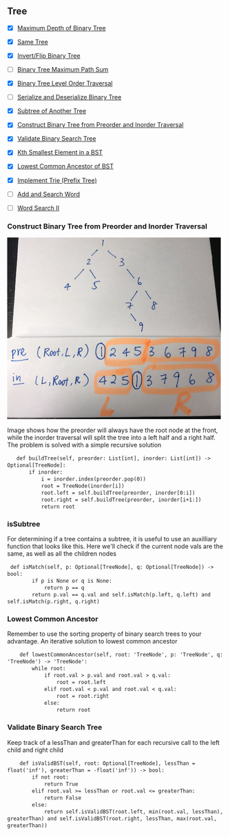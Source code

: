 
## Tree
- [X] [Maximum Depth of Binary Tree](https://leetcode.com/problems/maximum-depth-of-binary-tree/)
- [X] [Same Tree](https://leetcode.com/problems/same-tree/)
- [X] [Invert/Flip Binary Tree](https://leetcode.com/problems/invert-binary-tree/)
- [ ] [Binary Tree Maximum Path Sum](https://leetcode.com/problems/binary-tree-maximum-path-sum/)
- [X] [Binary Tree Level Order Traversal](https://leetcode.com/problems/binary-tree-level-order-traversal/)
- [ ] [Serialize and Deserialize Binary Tree](https://leetcode.com/problems/serialize-and-deserialize-binary-tree/)
- [X] [Subtree of Another Tree](https://leetcode.com/problems/subtree-of-another-tree/)
- [X] [Construct Binary Tree from Preorder and Inorder Traversal](https://leetcode.com/problems/construct-binary-tree-from-preorder-and-inorder-traversal/)
- [X] [Validate Binary Search Tree](https://leetcode.com/problems/validate-binary-search-tree/)
- [X] [Kth Smallest Element in a BST](https://leetcode.com/problems/kth-smallest-element-in-a-bst/)
- [X] [Lowest Common Ancestor of BST](https://leetcode.com/problems/lowest-common-ancestor-of-a-binary-search-tree/)
- [X] [Implement Trie (Prefix Tree)](https://leetcode.com/problems/implement-trie-prefix-tree/)
- [ ] [Add and Search Word](https://leetcode.com/problems/add-and-search-word-data-structure-design/)
- [ ] [Word Search II](https://leetcode.com/problems/word-search-ii/)



### Construct Binary Tree from Preorder and Inorder Traversal ###

![build-tree](./build-tree.png)
 
 Image shows how the preorder will always have the root node at the front, while the inorder traversal will split the tree into a left half and a right half. The problem is solved with a simple recursive solution
 ```
    def buildTree(self, preorder: List[int], inorder: List[int]) -> Optional[TreeNode]:
        if inorder:
            i = inorder.index(preorder.pop(0))
            root = TreeNode(inorder[i])
            root.left = self.buildTree(preorder, inorder[0:i])
            root.right = self.buildTree(preorder, inorder[i+1:])
            return root
 ```


### isSubtree ###
For determining if a tree contains a subtree, it is useful to use an auxilliary function that looks like this. Here we'll check if the current node vals are the same, as well as all the children nodes 

```  
 def isMatch(self, p: Optional[TreeNode], q: Optional[TreeNode]) -> bool:
        if p is None or q is None:
            return p == q
        return p.val == q.val and self.isMatch(p.left, q.left) and self.isMatch(p.right, q.right)
```

### Lowest Common Ancestor ###
Remember to use the sorting property of binary search trees to your advantage. An iterative solution to lowest common ancestor
```
    def lowestCommonAncestor(self, root: 'TreeNode', p: 'TreeNode', q: 'TreeNode') -> 'TreeNode':
        while root:
            if root.val > p.val and root.val > q.val:
                root = root.left
            elif root.val < p.val and root.val < q.val:
                root = root.right
            else:
                return root
```

### Validate Binary Search Tree ##
Keep track of a lessThan and greaterThan for each recursive call to the left child and right child

```
    def isValidBST(self, root: Optional[TreeNode], lessThan = float('inf'), greaterThan = -float('inf')) -> bool:
        if not root:
            return True
        elif root.val >= lessThan or root.val <= greaterThan:
            return False
        else:
            return self.isValidBST(root.left, min(root.val, lessThan), greaterThan) and self.isValidBST(root.right, lessThan, max(root.val, greaterThan))
```